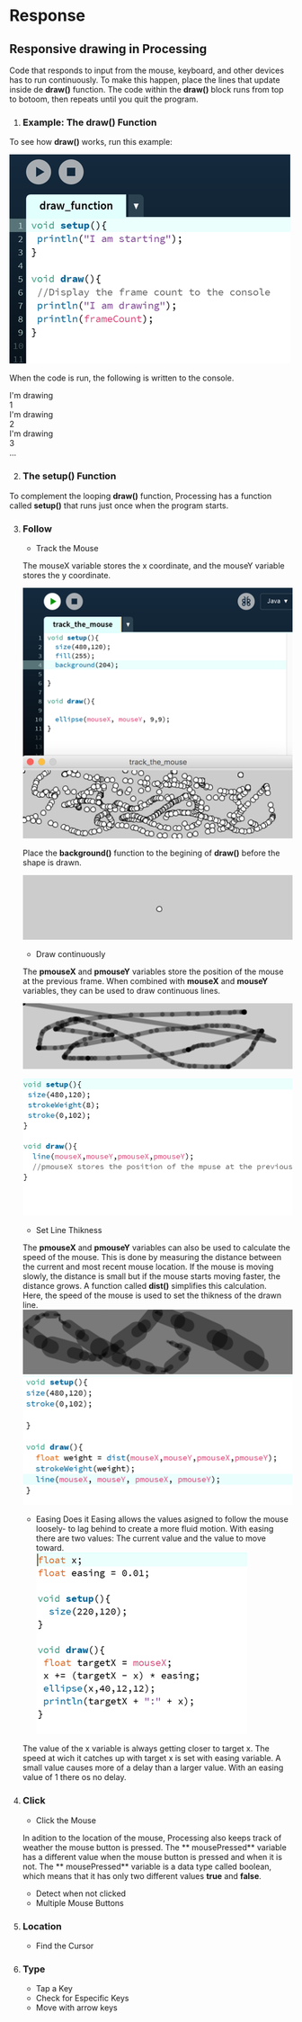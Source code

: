 # Response

## Responsive drawing in Processing 

Code that responds to input from the mouse, keyboard, and other devices has to run continuously. To make this happen, place the lines that update inside de **draw()** function. The code within the **draw()** block runs from top to botoom, then repeats until you quit the program. 

1. ### Example: The draw() Function

To see how **draw()** works, run this example:

![Draw function](images/drawfunction.png)

When the code is run, the following is written to the console.

I'm drawing<br>
1<br>
I'm drawing<br>
2<br>
I'm drawing<br>
3<br>
...<br>

2. ### The setup() Function

To complement the looping **draw()** function, Processing has a function called **setup()** that runs just once when the program starts.

3. ### Follow
    * Track the Mouse<br>
    
    The mouseX variable stores the x coordinate, and the mouseY variable stores the y coordinate. <br>
    
    ![Track the mouse](images/trackmouse.png) <br>
    
    Place the **background()** function to the begining of **draw()** before the shape is drawn. 

    ![Mouse Follows](images/mousefollows.png) <br>
    
    * Draw continuously<br>
    
    The **pmouseX** and **pmouseY** variables store the position of the mouse at the previous frame. When combined with **mouseX** and **mouseY** variables, they can be used to draw continuous lines.
    
     ![Draw Continuously](images/continuously.png) <br>
     
     ![Code Draw Continuously](images/codecontinuously.png) <br>
     
    * Set Line Thikness<br>
    
    The **pmouseX** and **pmouseY** variables can also be used to calculate the speed of the mouse. This is done by measuring the distance between the current and most recent mouse location. If the mouse is moving slowly, the distance is small but if the mouse starts moving faster, the distance grows. A function called **dist()** simplifies this calculation.<br>
    Here, the speed of the mouse is used to set the thikness of the drawn line.
     ![Line Thikness](images/dist.png) <br>
     ![Line Thikness](images/distcode.png) <br>
    
    * Easing Does it
    Easing allows the values asigned to follow the mouse loosely- to lag behind to create a more fluid motion. With easing there are two values: The current value and the value to move toward.  
     ![Easing](images/easing.png) <br>
     
     The value of the x variable is always getting closer to target x. The speed at wich it catches up with target x is set with easing variable. A small value causes more of a delay than a larger value. With an easing value of 1 there os no delay.
     
     
5. ### Click 

    * Click the Mouse
    
    In adition to the location of the mouse, Processing also keeps track of weather the mouse button is pressed. The ** mousePressed** variable has a different value when the mouse button is pressed and when it is not. The ** mousePressed** variable is a data type called boolean, which means that it has only two different values **true** and **false**.
    
    
    
    * Detect when not clicked
    * Multiple Mouse Buttons

6. ### Location

    * Find the Cursor

7. ### Type

    * Tap a Key
    * Check for Especific Keys 
    * Move with arrow keys


